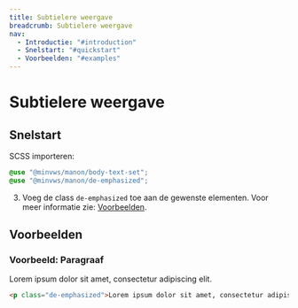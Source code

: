 ```yaml
---
title: Subtielere weergave
breadcrumb: Subtielere weergave
nav:
  - Introductie: "#introduction"
  - Snelstart: "#quickstart"
  - Voorbeelden: "#examples"
---
```


<h1 id="introduction">Subtielere weergave</h1>

<h2 id="quickstart">Snelstart</h2>

SCSS importeren:

```scss
@use "@minvws/manon/body-text-set";
@use "@minvws/manon/de-emphasized";
```

3.  Voeg de class `de-emphasized` toe aan de gewenste elementen. Voor meer
    informatie zie: [Voorbeelden](#examples).

<h2 id="examples">Voorbeelden</h2>

### Voorbeeld: Paragraaf

<p class="de-emphasized">Lorem ipsum dolor sit amet, consectetur adipiscing elit.</p>

```html
<p class="de-emphasized">Lorem ipsum dolor sit amet, consectetur adipiscing elit.</p>
```
